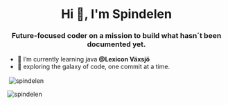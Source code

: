 <h1 align="center">Hi 👋, I'm Spindelen</h1>
<h3 align="center">Future-focused coder on a mission to build what hasn´t been documented yet.</h3>


- 🌱 I’m currently learning java **@Lexicon Växsjö**
- 🔭 exploring the galaxy of code, one commit at a time.
<p align="left">
</p>


<p>&nbsp;<img align="center" src="https://github-readme-stats.vercel.app/api?username=spindelen&show_icons=true&locale=en" alt="spindelen" /></p>
<p align="left"> <img src="https://komarev.com/ghpvc/?username=spindelen&label=Profile%20views&color=0e75b6&style=flat" alt="spindelen" /> </p>
